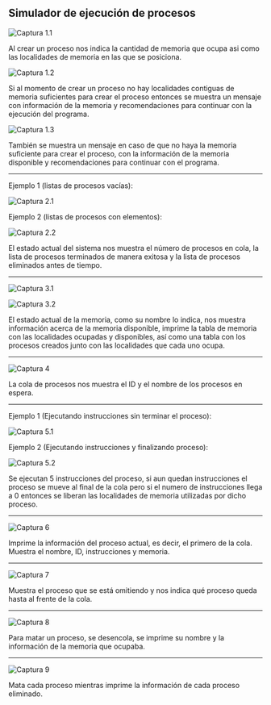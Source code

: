 ## Simulador de ejecución de procesos

![Captura 1.1](screenshots/1_1.png)

Al crear un proceso nos indica la cantidad de memoria que ocupa asi como las localidades de memoria en las que se posiciona.

![Captura 1.2](screenshots/1_2.png)

Si al momento de crear un proceso no hay localidades contiguas de memoria suficientes para crear el proceso entonces se muestra un mensaje con información de la memoria y recomendaciones para continuar con la ejecución del programa. 

![Captura 1.3](screenshots/1_3.png)

También se muestra un mensaje en caso de que no haya la memoria suficiente para crear el proceso, con la información de la memoria disponible y recomendaciones para continuar con el programa.

---

Ejemplo 1 (listas de procesos vacías):

![Captura 2.1](screenshots/2_1.png)

Ejemplo 2 (listas de procesos con elementos):

![Captura 2.2](screenshots/2_2.png)


El estado actual del sistema nos muestra el número de procesos en cola, la lista de procesos terminados de manera exitosa y la lista de procesos eliminados antes de tiempo.

---

![Captura 3.1](screenshots/3_1.png)

![Captura 3.2](screenshots/3_2.png)

El estado actual de la memoria, como su nombre lo indica, nos muestra información acerca de la memoria disponible, imprime la tabla de memoria con las localidades ocupadas y disponibles, así como una tabla con los procesos creados junto con las localidades que cada uno ocupa.

---

![Captura 4](screenshots/4.png)

La cola de procesos nos muestra el ID y el nombre de los procesos en espera.

---

Ejemplo 1 (Ejecutando instrucciones sin terminar el proceso):

![Captura 5.1](screenshots/5_1.png)

Ejemplo 2 (Ejecutando instrucciones y finalizando proceso):

![Captura 5.2](screenshots/5_2.png)

Se ejecutan 5 instrucciones del proceso, si aun quedan instrucciones el proceso se mueve al final de la cola pero si el numero de instrucciones llega a 0 entonces se liberan las localidades de memoria utilizadas por dicho proceso.

---

![Captura 6](screenshots/6.png)

Imprime la información del proceso actual, es decir, el primero de la cola.
Muestra el nombre, ID, instrucciones y memoria.

---

![Captura 7](screenshots/7.png)

Muestra el proceso que se está omitiendo y nos indica qué proceso queda hasta al frente de la cola.

---

![Captura 8](screenshots/8.png)

Para matar un proceso, se desencola, se imprime su nombre y la información de la memoria que ocupaba.

---

![Captura 9](screenshots/9.png)

Mata cada proceso mientras imprime la información de cada proceso eliminado.

